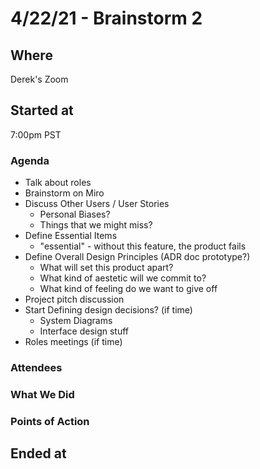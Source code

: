 # 4/22/21 - Brainstorm 2

## Where
Derek's Zoom

## Started at
7:00pm PST

### Agenda
- Talk about roles
- Brainstorm on Miro
 - Discuss Other Users / User Stories
   - Personal Biases?
   - Things that we might miss?
 - Define Essential Items
   - "essential" - without this feature, the product fails
 - Define Overall Design Principles (ADR doc prototype?)
   - What will set this product apart?
   - What kind of aestetic will we commit to?
   - What kind of feeling do we want to give off
 - Project pitch discussion
 - Start Defining design decisions? (if time)
   - System Diagrams
   - Interface design stuff
 - Roles meetings (if time)

### Attendees

### What We Did

### Points of Action

## Ended at